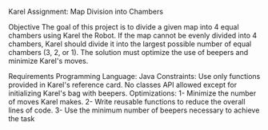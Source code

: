 Karel Assignment: Map Division into Chambers

Objective
The goal of this project is to divide a given map into 4 equal chambers using Karel the Robot.
If the map cannot be evenly divided into 4 chambers, Karel should divide it into the largest possible number of equal chambers (3, 2, or 1). 
The solution must optimize the use of beepers and minimize Karel's moves.

Requirements
Programming Language: Java
Constraints: Use only functions provided in Karel's reference card. No classes API allowed except for initializing Karel's bag with beepers.
Optimizations:
1- Minimize the number of moves Karel makes.
2- Write reusable functions to reduce the overall lines of code.
3- Use the minimum number of beepers necessary to achieve the task

